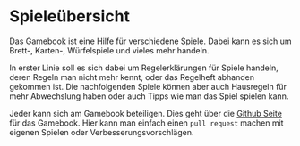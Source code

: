 # Spieleübersicht

Das Gamebook ist eine Hilfe für verschiedene Spiele. Dabei kann es sich um Brett-, Karten-, Würfelspiele und vieles mehr handeln.

In erster Linie soll es sich dabei um Regelerklärungen für Spiele handeln, deren Regeln man nicht mehr kennt, oder das Regelheft abhanden gekommen ist. Die nachfolgenden Spiele können aber auch Hausregeln für mehr Abwechslung haben oder auch Tipps wie man das Spiel spielen kann.

Jeder kann sich am Gamebook beteiligen. Dies geht über die [Github Seite](https://github/13abylon/gamebook) für das Gamebook. Hier kann man einfach einen `pull request` machen mit eigenen Spielen oder Verbesserungsvorschlägen.
